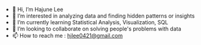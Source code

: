 - 👋 Hi, I’m Hajune Lee
- 👀 I’m interested in analyzing data and finding hidden patterns or insights
- 🌱 I’m currently learning Statistical Analysis, Visualization, SQL
- 💞️ I’m looking to collaborate on solving people's problems with data
- 📫 How to reach me : hjlee0421@gmail.com

<!---
hjlee0421/hjlee0421 is a ✨ special ✨ repository because its `README.md` (this file) appears on your GitHub profile.
You can click the Preview link to take a look at your changes.
--->
